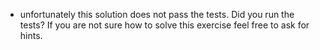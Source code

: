 - unfortunately this solution does not pass the tests. Did you run the tests?
If you are not sure how to solve this exercise feel free to ask for hints.